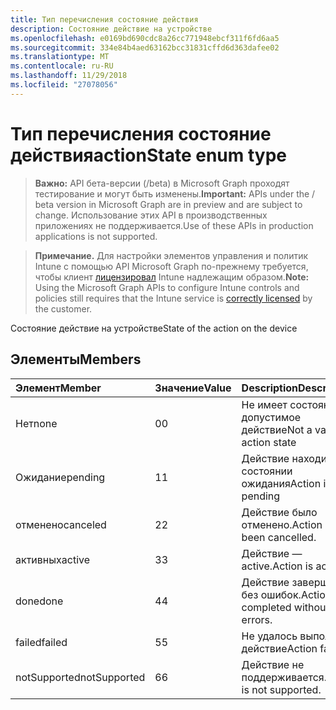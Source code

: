 ```yaml
---
title: Тип перечисления состояние действия
description: Состояние действие на устройстве
ms.openlocfilehash: e0169bd690cdc8a26cc771948ebcf311f6fd6aa5
ms.sourcegitcommit: 334e84b4aed63162bcc31831cffd6d363dafee02
ms.translationtype: MT
ms.contentlocale: ru-RU
ms.lasthandoff: 11/29/2018
ms.locfileid: "27078056"
---
```

# <a name="actionstate-enum-type"></a><span data-ttu-id="8afe6-103">Тип перечисления состояние действия</span><span class="sxs-lookup"><span data-stu-id="8afe6-103">actionState enum type</span></span>

> <span data-ttu-id="8afe6-104">**Важно:** API бета-версии (/beta) в Microsoft Graph проходят тестирование и могут быть изменены.</span><span class="sxs-lookup"><span data-stu-id="8afe6-104">**Important:** APIs under the / beta version in Microsoft Graph are in preview and are subject to change.</span></span> <span data-ttu-id="8afe6-105">Использование этих API в производственных приложениях не поддерживается.</span><span class="sxs-lookup"><span data-stu-id="8afe6-105">Use of these APIs in production applications is not supported.</span></span>

> <span data-ttu-id="8afe6-106">**Примечание.** Для настройки элементов управления и политик Intune с помощью API Microsoft Graph по-прежнему требуется, чтобы клиент [лицензировал](https://go.microsoft.com/fwlink/?linkid=839381) Intune надлежащим образом.</span><span class="sxs-lookup"><span data-stu-id="8afe6-106">**Note:** Using the Microsoft Graph APIs to configure Intune controls and policies still requires that the Intune service is [correctly licensed](https://go.microsoft.com/fwlink/?linkid=839381) by the customer.</span></span>

<span data-ttu-id="8afe6-107">Состояние действие на устройстве</span><span class="sxs-lookup"><span data-stu-id="8afe6-107">State of the action on the device</span></span>
## <a name="members"></a><span data-ttu-id="8afe6-108">Элементы</span><span class="sxs-lookup"><span data-stu-id="8afe6-108">Members</span></span>
|<span data-ttu-id="8afe6-109">Элемент</span><span class="sxs-lookup"><span data-stu-id="8afe6-109">Member</span></span>|<span data-ttu-id="8afe6-110">Значение</span><span class="sxs-lookup"><span data-stu-id="8afe6-110">Value</span></span>|<span data-ttu-id="8afe6-111">Description</span><span class="sxs-lookup"><span data-stu-id="8afe6-111">Description</span></span>|
|:---|:---|:---|
|<span data-ttu-id="8afe6-112">Нет</span><span class="sxs-lookup"><span data-stu-id="8afe6-112">none</span></span>|<span data-ttu-id="8afe6-113">0</span><span class="sxs-lookup"><span data-stu-id="8afe6-113">0</span></span>|<span data-ttu-id="8afe6-114">Не имеет состояние допустимое действие</span><span class="sxs-lookup"><span data-stu-id="8afe6-114">Not a valid action state</span></span>|
|<span data-ttu-id="8afe6-115">Ожидание</span><span class="sxs-lookup"><span data-stu-id="8afe6-115">pending</span></span>|<span data-ttu-id="8afe6-116">1</span><span class="sxs-lookup"><span data-stu-id="8afe6-116">1</span></span>|<span data-ttu-id="8afe6-117">Действие находится в состоянии ожидания</span><span class="sxs-lookup"><span data-stu-id="8afe6-117">Action is pending</span></span>|
|<span data-ttu-id="8afe6-118">отменено</span><span class="sxs-lookup"><span data-stu-id="8afe6-118">canceled</span></span>|<span data-ttu-id="8afe6-119">2</span><span class="sxs-lookup"><span data-stu-id="8afe6-119">2</span></span>|<span data-ttu-id="8afe6-120">Действие было отменено.</span><span class="sxs-lookup"><span data-stu-id="8afe6-120">Action has been cancelled.</span></span>|
|<span data-ttu-id="8afe6-121">активных</span><span class="sxs-lookup"><span data-stu-id="8afe6-121">active</span></span>|<span data-ttu-id="8afe6-122">3</span><span class="sxs-lookup"><span data-stu-id="8afe6-122">3</span></span>|<span data-ttu-id="8afe6-123">Действие — active.</span><span class="sxs-lookup"><span data-stu-id="8afe6-123">Action is active.</span></span>|
|<span data-ttu-id="8afe6-124">done</span><span class="sxs-lookup"><span data-stu-id="8afe6-124">done</span></span>|<span data-ttu-id="8afe6-125">4</span><span class="sxs-lookup"><span data-stu-id="8afe6-125">4</span></span>|<span data-ttu-id="8afe6-126">Действие завершается без ошибок.</span><span class="sxs-lookup"><span data-stu-id="8afe6-126">Action completed without errors.</span></span>|
|<span data-ttu-id="8afe6-127">failed</span><span class="sxs-lookup"><span data-stu-id="8afe6-127">failed</span></span>|<span data-ttu-id="8afe6-128">5</span><span class="sxs-lookup"><span data-stu-id="8afe6-128">5</span></span>|<span data-ttu-id="8afe6-129">Не удалось выполнить действие</span><span class="sxs-lookup"><span data-stu-id="8afe6-129">Action failed</span></span>|
|<span data-ttu-id="8afe6-130">notSupported</span><span class="sxs-lookup"><span data-stu-id="8afe6-130">notSupported</span></span>|<span data-ttu-id="8afe6-131">6</span><span class="sxs-lookup"><span data-stu-id="8afe6-131">6</span></span>|<span data-ttu-id="8afe6-132">Действие не поддерживается.</span><span class="sxs-lookup"><span data-stu-id="8afe6-132">Action is not supported.</span></span>|





